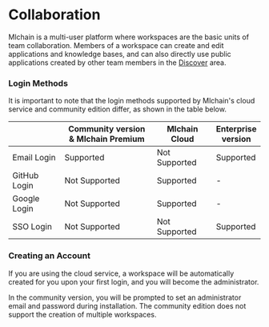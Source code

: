 # Collaboration

Mlchain is a multi-user platform where workspaces are the basic units of team collaboration. Members of a workspace can create and edit applications and knowledge bases, and can also directly use public applications created by other team members in the [Discover](app/) area.

### Login Methods

It is important to note that the login methods supported by Mlchain's cloud service and community edition differ, as shown in the table below.

<table><thead><tr><th width="146"></th><th width="299">Community version &#x26; Mlchain Premium</th><th width="141">Mlchain Cloud</th><th>Enterprise version</th></tr></thead><tbody><tr><td>Email Login</td><td>Supported</td><td>Not Supported</td><td>Supported</td></tr><tr><td>GitHub Login</td><td>Not Supported</td><td>Supported</td><td>-</td></tr><tr><td>Google Login</td><td>Not Supported</td><td>Supported</td><td>-</td></tr><tr><td>SSO Login</td><td>Not Supported</td><td>Not Supported</td><td>Supported</td></tr></tbody></table>

### Creating an Account

If you are using the cloud service, a workspace will be automatically created for you upon your first login, and you will become the administrator.

In the community version, you will be prompted to set an administrator email and password during installation. The community edition does not support the creation of multiple workspaces.&#x20;
